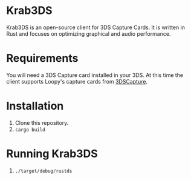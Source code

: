 # Krab3DS
Krab3DS is an open-source client for 3DS Capture Cards. It is written in Rust and focuses on optimizing graphical and audio performance. 

# Requirements
You will need a 3DS Capture card installed in your 3DS. At this time the client supports Loopy's capture cards from [3DSCapture](https://www.3dscapture.com/).

# Installation
1. Clone this repository.
2. `cargo build`

# Running Krab3DS
1. `./target/debug/rustds`
